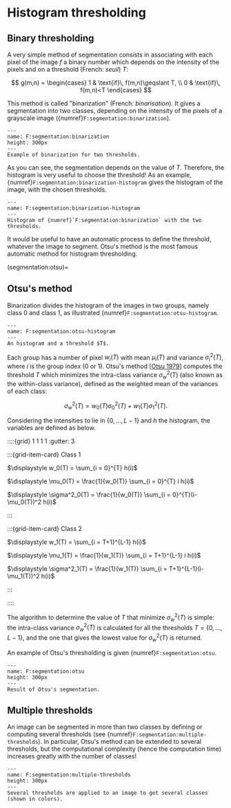 # Histogram thresholding


## Binary thresholding

A very simple method of segmentation consists in associating with each pixel of the image $f$
a binary number which depends on the intensity of the pixels and on a threshold (French: _seuil_) $T$:

$$
  g(m,n) =
  \begin{cases}
    1 & \text{if}\, f(m,n)\geqslant T, \\
    0 & \text{if}\, f(m,n)<T
  \end{cases}
$$

This method is called "binarization" (French: _binarisation_).
It gives a segmentation into two classes, depending on the intensity of the pixels of a grayscale image
({numref}`F:segmentation:binarization`).


```{figure} binarization.svg
---
name: F:segmentation:binarization
height: 300px
---
Example of binarization for two thresholds.
```

As you can see, the segmentation depends on the value of $T$.
Therefore, the histogram is very useful to choose the threshold!
As an example, {numref}`F:segmentation:binarization-histogram` gives the histogram of the image, with the chosen thresholds.


```{figure} binarization-histogram.svg
---
name: F:segmentation:binarization-histogram
---
Histogram of {numref}`F:segmentation:binarization` with the two thresholds.
```

It would be useful to have an automatic process to define the threshold, whatever the image to segment.
Otsu's method is the most famous automatic method for histogram thresholding.


(segmentation:otsu)=
## Otsu's method

Binarization divides the histogram of the images in two groups, namely class 0 and class 1, as illustrated {numref}`F:segmentation:otsu-histogram`.

```{figure} otsu-histogram.svg
---
name: F:segmentation:otsu-histogram
---
An histogram and a threshold $T$.
```

Each group has a number of pixel $w_i(T)$ with mean $\mu_i(T)$ and variance $\sigma_i^2(T)$,
where $i$ is the group index (0 or 1).
Otsu's method [[Otsu 1979](B:segmentation:Otsu1979)] computes the threshold $T$ which minimizes the intra-class variance $\sigma_w^2(T)$
(also known as the within-class variance),
defined as the weighted mean of the variances of each class:

$$
  \sigma_w^2(T) = w_0(T)\sigma_0^2(T) + w_1(T)\sigma_1^2(T).
$$

Considering the intensities to lie in $\{0,\dots,L-1\}$ and $h$ the histogram, the variables are defined as below.

::::{grid} 1 1 1 1
:gutter: 3

:::{grid-item-card} Class 1

$\displaystyle w_0(T) = \sum_{i = 0}^{T} h(i)$

$\displaystyle \mu_0(T) = \frac{1}{w_0(T)} \sum_{i = 0}^{T} i h(i)$

$\displaystyle \sigma^2_0(T) = \frac{1}{w_0(T)} \sum_{i = 0}^{T}(i-\mu_0(T))^2 h(i)$

:::

:::{grid-item-card} Class 2

$\displaystyle w_1(T) = \sum_{i = T+1}^{L-1} h(i)$

$\displaystyle \mu_1(T) = \frac{1}{w_1(T)} \sum_{i = T+1}^{L-1} i h(i)$

$\displaystyle \sigma^2_1(T) = \frac{1}{w_1(T)} \sum_{i = T+1}^{L-1}(i-\mu_1(T))^2 h(i)$

:::

::::

The algorithm to determine the value of $T$ that minimize $\sigma_w^2(T)$ is simple:
the intra-class variance $\sigma_w^2(T)$ is calculated for all the thresholds $T=\{0,\dots,L-1\}$,
and the one that gives the lowest value for $\sigma_w^2(T)$ is returned.

An example of Otsu's thresholding is given {numref}`F:segmentation:otsu`.

```{figure} otsu.svg
---
name: F:segmentation:otsu
height: 300px
---
Result of Otsu's segmentation.
```


## Multiple thresholds

An image can be segmented in more than two classes by defining or computing several thresholds (see {numref}`F:segmentation:multiple-thresholds`).
In particular, Otsu's method can be extended to several thresholds,
but the computational complexity (hence the computation time) increases greatly with the number of classes!

```{figure} multiple-thresholds.svg
---
name: F:segmentation:multiple-thresholds
height: 300px
---
Several thresholds are applied to an image to get several classes (shown in colors).
```

<!-- 
En TP ?
La variation d'illumination ne permet pas de seuiller correctement l'image. Plusieurs solutions sont possibles.
TODO : afficher :
- image originale + son histogramme + son seuillage
- fond
- image sans fond + son histogramme + son seuillage
[image : seuillage_variation_illumination, \imgref{Gonzalez $\&$ Woods}

Éclairage $g$ connu : on utilise un modèle paramétrique pour le décrire et on corrige l'image avant le seuillage :
$$
\forall (m,n), \quad  h(m,n) = \frac{f(m,n)}{g(m,n)}
$$
* Éclairage $g$ inconnu : seuillage local par exemple
  \includegraphics[width=8.5cm]{seuillage_bloc}
  \imgref{Gonzalez $\&$ Woods}
\pnode(3.8,1.2){A}
\rput[lt](2,0.3){\rnode{B}Attention : zone à une seule classe ($\Rightarrow$ test de la variance)}
\ncline[linecolor=gray]{<-}{A}{B}

Influence du bruit
Ajout d'un bruit gaussien sur l'image $\Rightarrow$ convolution de l'histogramme de l'image par une gaussienne.
  \includegraphics[width=10cm]{seuillage_bruit}
  \imgref{Gonzalez $\&$ Woods}
Solutions possibles :
* Débruiter l'image initiale (filtre gaussien, filtre moyenneur, méthode de débruitage, ...)
* Filtrer l'image seuillée (opérateurs morphologiques, filtre médian, ...)
  \only<2>{\rput[c](.5\linewidth,-2){\includegraphics[width=8cm]{vincent72}}}
* Incorporer de l'information spatiale dans la méthode de segmentation.
  \includegraphics[width=10cm]{seuillage_filtre_median} -->